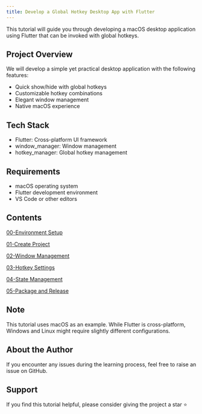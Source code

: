 ```yaml
---
title: Develop a Global Hotkey Desktop App with Flutter
---
```


This tutorial will guide you through developing a macOS desktop application using Flutter that can be invoked with global hotkeys.

## Project Overview

We will develop a simple yet practical desktop application with the following features:

- Quick show/hide with global hotkeys
- Customizable hotkey combinations
- Elegant window management
- Native macOS experience

## Tech Stack

- Flutter: Cross-platform UI framework
- window_manager: Window management
- hotkey_manager: Global hotkey management

## Requirements

- macOS operating system
- Flutter development environment
- VS Code or other editors

## Contents

[00-Environment Setup](./00-Environment_Setup.md)

[01-Create Project](./01-Create_Project.md)

[02-Window Management](./02-Window_Management.md)

[03-Hotkey Settings](./03-Hotkey_Settings.md)

[04-State Management](./04-State_Management.md)

[05-Package and Release](./05-Package_and_Release.md)

## Note

This tutorial uses macOS as an example. While Flutter is cross-platform, Windows and Linux might require slightly different configurations.

## About the Author

If you encounter any issues during the learning process, feel free to raise an issue on GitHub.

## Support

If you find this tutorial helpful, please consider giving the project a star ⭐️